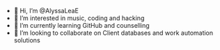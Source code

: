 - 👋 Hi, I’m @AlyssaLeaE
- 👀 I’m interested in music, coding and hacking 
- 🌱 I’m currently learning GitHub and counselling 
- 💞️ I’m looking to collaborate on Client databases and work automation solutions 
